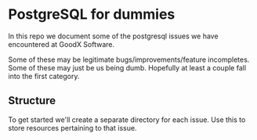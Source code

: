# PostgreSQL for dummies

In this repo we document some of the postgresql issues we have encountered at GoodX Software.

Some of these may be legitimate bugs/improvements/feature incompletes. Some of these may just be us being dumb. Hopefully at least a couple fall into the first category.

## Structure

To get started we'll create a separate directory for each issue. Use this to store resources pertaining to that issue.

